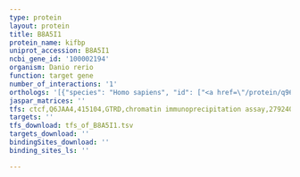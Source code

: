 ```yaml
---
type: protein
layout: protein
title: B8A5I1
protein_name: kifbp
uniprot_accession: B8A5I1
ncbi_gene_id: '100002194'
organism: Danio rerio
function: target gene
number_of_interactions: '1'
orthologs: '[{"species": "Homo sapiens", "id": ["<a href=\"/protein/q96ek5\">Q96EK5</a>"]}, {"species": "Mus musculus", "id": ["<a href=\"/protein/q6zpu9\">Q6ZPU9</a>"]}, {"species": "Rattus norvegicus", "id": ["<a href=\"/protein/g3v614\">G3V614</a>"]}, {"species": "Drosophila melanogaster", "id": ["<a href=\"/protein/q9vmx1\">Q9VMX1</a>"]}]'
jaspar_matrices: ''
tfs: ctcf,Q6JAA4,415104,GTRD,chromatin immunoprecipitation assay,27924024%5Buid%5D,No
targets: ''
tfs_download: tfs_of_B8A5I1.tsv
targets_download: ''
bindingSites_download: ''
binding_sites_ls: ''

---
```

